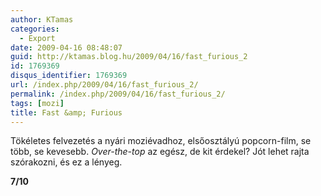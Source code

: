 ```yaml
---
author: KTamas
categories:
  - Export
date: 2009-04-16 08:48:07
guid: http://ktamas.blog.hu/2009/04/16/fast_furious_2
id: 1769369
disqus_identifier: 1769369
url: /index.php/2009/04/16/fast_furious_2/
permalink: /index.php/2009/04/16/fast_furious_2/
tags: [mozi]
title: Fast &amp; Furious
---
```


Tökéletes felvezetés a nyári moziévadhoz, elsőosztályú popcorn-film, se több, se kevesebb. _Over-the-top_ az egész, de kit érdekel? Jót lehet rajta szórakozni, és ez a lényeg. 

**7/10**
